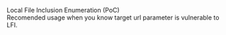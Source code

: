 Local File Inclusion Enumeration (PoC)  
Recomended usage when you know target url parameter is vulnerable to LFI.  
